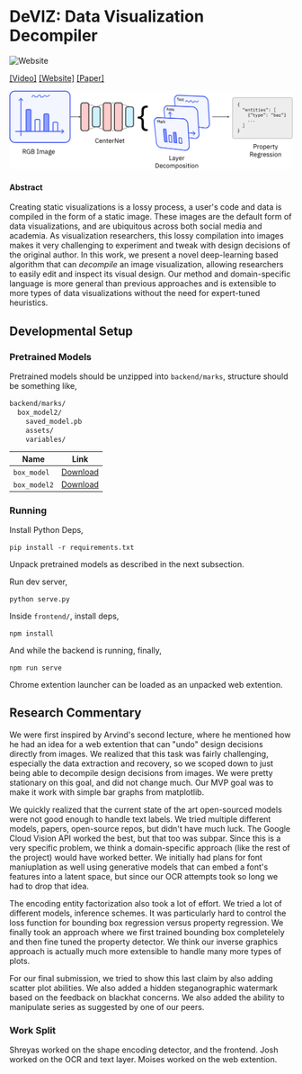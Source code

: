 # DeVIZ: Data Visualization Decompiler

![Website](https://img.shields.io/website?url=https%3A%2F%2Finverse.firemeet.io%2F)

[[Video]](https://www.youtube.com/watch?v=JmG8-sZFIbM) [[Website]](https://inverse.firemeet.io/) [[Paper]](FinalPaper.pdf)

![overview](system-overview.png)
#### Abstract

Creating static visualizations is a lossy process, a user's code and data is compiled in the form of a static image. These images are the default form of data visualizations, and are ubiquitous across both social media and academia. As visualization researchers, this lossy compilation into images makes it very challenging to experiment and tweak with design decisions of the original author. In this work, we present a novel deep-learning based algorithm that can _decompile_ an image visualization, allowing researchers to easily edit and inspect its visual design. Our method and domain-specific language is more general than previous approaches and is extensible to more types of data visualizations without the need for expert-tuned heuristics.

## Developmental Setup

### Pretrained Models

Pretrained models should be unzipped into `backend/marks`, structure should be something like,

```
backend/marks/
  box_model2/
    saved_model.pb
    assets/
    variables/
```

|Name|Link|
|----|-------------|
|`box_model`|[Download](https://www.dropbox.com/s/33xi78jockuvrsi/box_model.zip?dl=1)|
|`box_model2`|[Download](https://www.dropbox.com/s/aum7nifjmzhwlny/box_model2.zip?dl=1)|

### Running

Install Python Deps,

```
pip install -r requirements.txt
```

Unpack pretrained models as described in the next subsection.

Run dev server,

```
python serve.py
```

Inside `frontend/`, install deps,

```
npm install
```

And while the backend is running, finally,

```
npm run serve
```

Chrome extention launcher can be loaded as an unpacked web extention.

## Research Commentary

We were first inspired by Arvind's second lecture, where he mentioned how he had an idea for a web extention that can "undo" design decisions directly from images. We realized that this task was fairly challenging, especially the data extraction and recovery, so we scoped down to just being able to decompile design decisions from images. We were pretty stationary on this goal, and did not change much. Our MVP goal was to make it work with simple bar graphs from matplotlib.

We quickly realized that the current state of the art open-sourced models were not good enough to handle text labels. We tried multiple different models, papers, open-source repos, but didn't have much luck. The Google Cloud Vision API worked the best, but that too was subpar. Since this is a very specific problem, we think a domain-specific approach (like the rest of the project) would have worked better. We initially had plans for font maniuplation as well using generative models that can embed a font's features into a latent space, but since our OCR attempts took so long we had to drop that idea.

The encoding entity factorization also took a lot of effort. We tried a lot of different models, inference schemes. It was particularly hard to control the loss function for bounding box regression versus property regression. We finally took an approach where we first trained bounding box completelely and then fine tuned the property detector. We think our inverse graphics approach is actually much more extensible to handle many more types of plots.

For our final submission, we tried to show this last claim by also adding scatter plot abilities. We also added a hidden steganographic watermark based on the feedback on blackhat concerns. We also added the ability to manipulate series as suggested by one of our peers.

### Work Split

Shreyas worked on the shape encoding detector, and the frontend. Josh worked on the OCR and text layer. Moises worked on the web extention.
